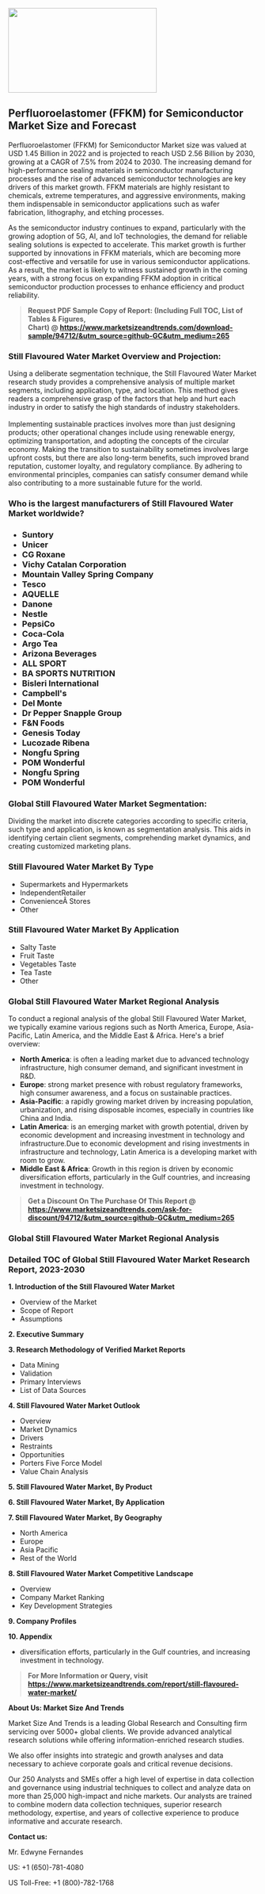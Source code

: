 <p><img class="alignnone size-medium wp-image-20088" src="https://ffe5etoiles.com/wp-content/uploads/2024/12/MST1-300x171.png" alt="" width="300" height="171" /></p><h2>Perfluoroelastomer (FFKM) for Semiconductor Market Size and Forecast</h2><p>Perfluoroelastomer (FFKM) for Semiconductor Market size was valued at USD 1.45 Billion in 2022 and is projected to reach USD 2.56 Billion by 2030, growing at a CAGR of 7.5% from 2024 to 2030. The increasing demand for high-performance sealing materials in semiconductor manufacturing processes and the rise of advanced semiconductor technologies are key drivers of this market growth. FFKM materials are highly resistant to chemicals, extreme temperatures, and aggressive environments, making them indispensable in semiconductor applications such as wafer fabrication, lithography, and etching processes.</p><p>As the semiconductor industry continues to expand, particularly with the growing adoption of 5G, AI, and IoT technologies, the demand for reliable sealing solutions is expected to accelerate. This market growth is further supported by innovations in FFKM materials, which are becoming more cost-effective and versatile for use in various semiconductor applications. As a result, the market is likely to witness sustained growth in the coming years, with a strong focus on expanding FFKM adoption in critical semiconductor production processes to enhance efficiency and product reliability.</p></p><blockquote id="" class=""><strong>Request PDF Sample Copy of Report: (Including Full TOC, List of Tables &amp; Figures, Chart)&nbsp;@&nbsp;<strong><a href="https://www.marketsizeandtrends.com/download-sample/94712/&utm_source=github-GC&utm_medium=265" target="_blank">https://www.marketsizeandtrends.com/download-sample/94712/&utm_source=github-GC&utm_medium=265</a></strong></strong></blockquote><h3 id="" class="">Still Flavoured Water Market&nbsp;Overview and Projection:</h3><p id="" class="">Using a deliberate segmentation technique, the Still Flavoured Water Market research study provides a comprehensive analysis of multiple market segments, including application, type, and location. This method gives readers a comprehensive grasp of the factors that help and hurt each industry in order to satisfy the high standards of industry stakeholders. <br /> <br />Implementing sustainable practices involves more than just designing products; other operational changes include using renewable energy, optimizing transportation, and adopting the concepts of the circular economy. Making the transition to sustainability sometimes involves large upfront costs, but there are also long-term benefits, such improved brand reputation, customer loyalty, and regulatory compliance. By adhering to environmental principles, companies can satisfy consumer demand while also contributing to a more sustainable future for the world.</p><h3 id="" class="">Who is the largest manufacturers of&nbsp;Still Flavoured Water Market worldwide?</h3><h3 class=""><p><ul><li>Suntory </li><li> Unicer </li><li> CG Roxane </li><li> Vichy Catalan Corporation </li><li> Mountain Valley Spring Company </li><li> Tesco </li><li> AQUELLE </li><li> Danone </li><li> Nestle </li><li> PepsiCo </li><li> Coca-Cola </li><li> Argo Tea </li><li> Arizona Beverages </li><li> ALL SPORT </li><li> BA SPORTS NUTRITION </li><li> Bisleri International </li><li> Campbell's </li><li> Del Monte </li><li> Dr Pepper Snapple Group </li><li> F&N Foods </li><li> Genesis Today </li><li> Lucozade Ribena </li><li> Nongfu Spring </li><li> POM Wonderful </li><li> Nongfu Spring </li><li> POM Wonderful</li></ul></p></h3><h3 id="" class="">Global&nbsp;Still Flavoured Water Market Segmentation:</h3><p id="" class="">Dividing the market into discrete categories according to specific criteria, such type and application, is known as segmentation analysis. This aids in identifying certain client segments, comprehending market dynamics, and creating customized marketing plans.</p><h3 id="" class="">Still Flavoured Water Market&nbsp;By Type</h3><p><p><ul><li>Supermarkets and Hypermarkets</li><li> IndependentRetailer</li><li> ConvenienceÂ Stores</li><li> Other</p></li></ul></p></p><h3 id="" class="">Still Flavoured Water Market&nbsp;By Application</h3><p class=""><p><ul><li>Salty Taste</li><li> Fruit Taste</li><li> Vegetables Taste</li><li> Tea Taste</li><li> Other</li></ul></p></p><h3 id="" class="">Global Still Flavoured Water Market Regional Analysis</h3><p id="" class="">To conduct a regional analysis of the global Still Flavoured Water Market, we typically examine various regions such as North America, Europe, Asia-Pacific, Latin America, and the Middle East &amp; Africa. Here's a brief overview:</p><ul><li><strong>North America</strong>: is often a leading market due to advanced technology infrastructure, high consumer demand, and significant investment in R&amp;D.</li><li><strong>Europe</strong>: strong market presence with robust regulatory frameworks, high consumer awareness, and a focus on sustainable practices.</li><li><strong>Asia-Pacific</strong>: a rapidly growing market driven by increasing population, urbanization, and rising disposable incomes, especially in countries like China and India.</li><li><strong>Latin America</strong>: is an emerging market with growth potential, driven by economic development and increasing investment in technology and infrastructure.Due to economic development and rising investments in infrastructure and technology, Latin America is a developing market with room to grow.</li><li><strong>Middle East &amp; Africa</strong>: Growth in this region is driven by economic diversification efforts, particularly in the Gulf countries, and increasing investment in technology.</li></ul><blockquote id="" class=""><strong>Get a Discount On The Purchase Of This Report @ <strong><a href="https://www.marketsizeandtrends.com/ask-for-discount/94712/&utm_source=github-GC&utm_medium=265" target="_blank">https://www.marketsizeandtrends.com/ask-for-discount/94712/&utm_source=github-GC&utm_medium=265</a></strong></strong></blockquote><h3 id="" class="">Global Still Flavoured Water Market Regional Analysis</h3><h3 id="" class="">Detailed TOC of Global Still Flavoured Water Market Research Report, 2023-2030</h3><p id="" class=""><strong>1. Introduction of the Still Flavoured Water Market</strong></p><ul><li>Overview of the Market</li><li>Scope of Report</li><li>Assumptions</li></ul><p id="" class=""><strong>2. Executive Summary</strong></p><p id="" class=""><strong>3. Research Methodology of Verified Market Reports</strong></p><ul><li>Data Mining</li><li>Validation</li><li>Primary Interviews</li><li>List of Data Sources</li></ul><p id="" class=""><strong>4. Still Flavoured Water Market Outlook</strong></p><ul><li>Overview</li><li>Market Dynamics</li><li>Drivers</li><li>Restraints</li><li>Opportunities</li><li>Porters Five Force Model</li><li>Value Chain Analysis</li></ul><p id="" class=""><strong>5. Still Flavoured Water Market, By Product</strong></p><p id="" class=""><strong>6. Still Flavoured Water Market, By Application</strong></p><p id="" class=""><strong>7. Still Flavoured Water Market, By Geography</strong></p><ul><li>North America</li><li>Europe</li><li>Asia Pacific</li><li>Rest of the World</li></ul><p id="" class=""><strong>8. Still Flavoured Water Market Competitive Landscape</strong></p><ul><li>Overview</li><li>Company Market Ranking</li><li>Key Development Strategies</li></ul><p id="" class=""><strong>9. Company Profiles</strong></p><p id="" class=""><strong>10. Appendix</strong></p><ul><li>diversification efforts, particularly in the Gulf countries, and increasing investment in technology.</li></ul><blockquote id="" class=""><strong>For More Information or Query, visit <strong><strong><a href="https://www.marketsizeandtrends.com/report/still-flavoured-water-market/" target="_blank">https://www.marketsizeandtrends.com/report/still-flavoured-water-market/</a></strong></strong></strong></blockquote><p id="" class=""><strong>About Us: Market Size And Trends</strong></p><p id="" class="">Market Size And Trends is a leading Global Research and Consulting firm servicing over 5000+ global clients. We provide advanced analytical research solutions while offering information-enriched research studies.</p><p id="" class="">We also offer insights into strategic and growth analyses and data necessary to achieve corporate goals and critical revenue decisions.</p><p id="" class="">Our 250 Analysts and SMEs offer a high level of expertise in data collection and governance using industrial techniques to collect and analyze data on more than 25,000 high-impact and niche markets. Our analysts are trained to combine modern data collection techniques, superior research methodology, expertise, and years of collective experience to produce informative and accurate research.</p><p id="" class=""><strong>Contact us:</strong></p><p id="" class="">Mr. Edwyne Fernandes</p><p id="" class="">US: +1 (650)-781-4080</p><p id="" class="">US Toll-Free: +1 (800)-782-1768</p>
